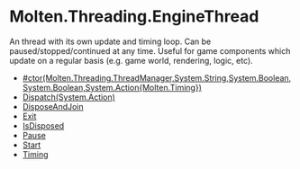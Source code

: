﻿  
# Molten.Threading.EngineThread
An thread with its own update and timing loop. Can be paused/stopped/continued at any time. Useful for game components which update on a regular 
            basis (e.g. game world, rendering, logic, etc).
  
*  [#ctor(Molten.Threading.ThreadManager,System.String,System.Boolean,System.Boolean,System.Action{Molten.Timing})](docs/Molten.Engine/Molten/Threading/EngineThread/#ctor.md)  
*  [Dispatch(System.Action)](docs/Molten.Engine/Molten/Threading/EngineThread/Dispatch.md)  
*  [DisposeAndJoin](docs/Molten.Engine/Molten/Threading/EngineThread/DisposeAndJoin.md)  
*  [Exit](docs/Molten.Engine/Molten/Threading/EngineThread/Exit.md)  
*  [IsDisposed](docs/Molten.Engine/Molten/Threading/EngineThread/IsDisposed.md)  
*  [Pause](docs/Molten.Engine/Molten/Threading/EngineThread/Pause.md)  
*  [Start](docs/Molten.Engine/Molten/Threading/EngineThread/Start.md)  
*  [Timing](docs/Molten.Engine/Molten/Threading/EngineThread/Timing.md)